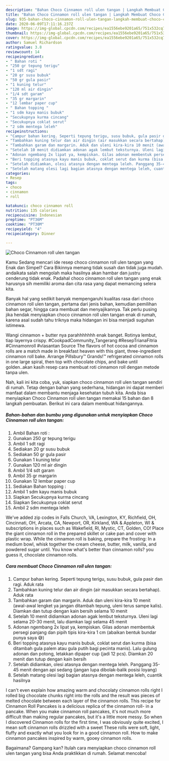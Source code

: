 ```yaml
---
description: "Bahan Choco Cinnamon roll ulen tangan | Langkah Membuat Choco Cinnamon roll ulen tangan Yang Mudah Dan Praktis"
title: "Bahan Choco Cinnamon roll ulen tangan | Langkah Membuat Choco Cinnamon roll ulen tangan Yang Mudah Dan Praktis"
slug: 935-bahan-choco-cinnamon-roll-ulen-tangan-langkah-membuat-choco-cinnamon-roll-ulen-tangan-yang-mudah-dan-praktis
date: 2020-06-09T17:11:16.237Z
image: https://img-global.cpcdn.com/recipes/ea1556ebe9201a65/751x532cq70/choco-cinnamon-roll-ulen-tangan-foto-resep-utama.jpg
thumbnail: https://img-global.cpcdn.com/recipes/ea1556ebe9201a65/751x532cq70/choco-cinnamon-roll-ulen-tangan-foto-resep-utama.jpg
cover: https://img-global.cpcdn.com/recipes/ea1556ebe9201a65/751x532cq70/choco-cinnamon-roll-ulen-tangan-foto-resep-utama.jpg
author: Samuel Richardson
ratingvalue: 3.8
reviewcount: 14
recipeingredient:
- " Bahan roti "
- "250 gr tepung terigu"
- "1 sdt ragi"
- "20 gr susu bubuk"
- "50 gr gula pasir"
- "1 kuning telur"
- "120 ml air dingin"
- "1/4 sdt garam"
- "35 gr margarin"
- "12 lembar paper cup"
- " Bahan topping "
- "1 sdm kayu manis bubuk"
- "Secukupnya kurma cincang"
- "Secukupnya coklat serut"
- "2 sdm mentega leleh"
recipeinstructions:
- "Campur bahan kering. Seperti tepung terigu, susu bubuk, gula pasir dan ragi. Aduk rata"
- "Tambahkan kuning telur dan air dingin (air masukkan secara bertahap). Aduk rata"
- "Tambahkan garam dan margarin. Aduk dan uleni kira-kira 10 menit (awal-awal lengket ya jangan ditambah tepung, uleni terus sampe kalis). Diamkan dan tutup dengan kain bersih selama 10 menit"
- "Setelah 10 menit didiamkan adonan agak lembut teksturnya. Uleni lagi selama 20-30 menit, lalu diamkan lagi selama 45 menit"
- "Adonan ngembang 2x lipat ya, kempiskan. Gilas adonan membentuk persegi panjang dan pipih tipis kira-kira 1 cm (abaikan bentuk bundar punya saya 😅)"
- "Beri topping atasnya kayu manis bubuk, coklat serut dan kurma (bisa ditambah gula palem atau gula putih bagi pecinta manis). Lalu gulung adonan dan potong, letakkan dipaper cup (jadi 12 pcs). Diamkan 20 menit dan tutup dengan kain bersih"
- "Setelah didiamkan, olesi atasnya dengan mentega leleh. Panggang 35-45 menit dengan api sedang (jangan lupa dibolak-balik posisi loyang)"
- "Setelah matang olesi lagi bagian atasnya dengan mentega leleh, cuantik hasilnya"
categories:
- Resep
tags:
- choco
- cinnamon
- roll

katakunci: choco cinnamon roll 
nutrition: 135 calories
recipecuisine: Indonesian
preptime: "PT36M"
cooktime: "PT30M"
recipeyield: "4"
recipecategory: Dinner

---
```



![Choco Cinnamon roll ulen tangan](https://img-global.cpcdn.com/recipes/ea1556ebe9201a65/751x532cq70/choco-cinnamon-roll-ulen-tangan-foto-resep-utama.jpg)

Kamu Sedang mencari ide resep choco cinnamon roll ulen tangan yang Enak dan Simpel? Cara Bikinnya memang tidak susah dan tidak juga mudah. andaikata salah mengolah maka hasilnya akan hambar dan justru cenderung tidak enak. Padahal choco cinnamon roll ulen tangan yang enak harusnya sih memiliki aroma dan cita rasa yang dapat memancing selera kita.

Banyak hal yang sedikit banyak mempengaruhi kualitas rasa dari choco cinnamon roll ulen tangan, pertama dari jenis bahan, kemudian pemilihan bahan segar, hingga cara membuat dan menyajikannya. Tak perlu pusing jika hendak menyiapkan choco cinnamon roll ulen tangan enak di rumah, karena asal sudah tahu triknya maka hidangan ini bisa menjadi suguhan istimewa.

Wangi cinnamon + butter nya parahhhhhhh enak banget. Rotinya lembut, tiap layernya crispy. #CookpadCommunity_Tangerang #ResepTrianaFitria #Cinnamonroll #vlasantan Source  The flavors of hot cocoa and cinnamon rolls are a match made in breakfast heaven with this giant, three-ingredient cinnamon roll bake. Arrange Pillsbury™ Grands!™ refrigerated cinnamon rolls in one large spiral, then top with chocolate chips, and bake until golden..akan kasih resep cara membuat roti cinnamon roll dengan metode tanpa ulen.


Nah, kali ini kita coba, yuk, siapkan choco cinnamon roll ulen tangan sendiri di rumah. Tetap dengan bahan yang sederhana, hidangan ini dapat memberi manfaat dalam membantu menjaga kesehatan tubuh kita. Anda bisa menyiapkan Choco Cinnamon roll ulen tangan memakai 15 bahan dan 8 langkah pembuatan. Berikut ini cara dalam membuat hidangannya.

<!--inarticleads1-->

##### Bahan-bahan dan bumbu yang digunakan untuk menyiapkan Choco Cinnamon roll ulen tangan:

1. Ambil  Bahan roti :
1. Gunakan 250 gr tepung terigu
1. Ambil 1 sdt ragi
1. Sediakan 20 gr susu bubuk
1. Sediakan 50 gr gula pasir
1. Gunakan 1 kuning telur
1. Gunakan 120 ml air dingin
1. Ambil 1/4 sdt garam
1. Ambil 35 gr margarin
1. Gunakan 12 lembar paper cup
1. Sediakan  Bahan topping :
1. Ambil 1 sdm kayu manis bubuk
1. Siapkan Secukupnya kurma cincang
1. Siapkan Secukupnya coklat serut
1. Ambil 2 sdm mentega leleh


We&#39;ve added zip codes in Falls Church, VA, Lexington, KY, Richfield, OH, Cincinnati, OH, Arcata, CA, Newport, OR, Kirkland, WA &amp; Appleton, WI &amp; subscriptions in places such as Wakefield, RI, Mystic, CT, Golden, CO! Place the giant cinnamon roll in the prepared skillet or cake pan and cover with plastic wrap. While the cinnamon roll is baking, prepare the frosting: In a medium bowl, whisk together the cream cheese, butter, milk, vanilla, and powdered sugar until. You know what&#39;s better than cinnamon rolls? you guess it, chocolate cinnamon rolls. 

<!--inarticleads2-->

##### Cara membuat Choco Cinnamon roll ulen tangan:

1. Campur bahan kering. Seperti tepung terigu, susu bubuk, gula pasir dan ragi. Aduk rata
1. Tambahkan kuning telur dan air dingin (air masukkan secara bertahap). Aduk rata
1. Tambahkan garam dan margarin. Aduk dan uleni kira-kira 10 menit (awal-awal lengket ya jangan ditambah tepung, uleni terus sampe kalis). Diamkan dan tutup dengan kain bersih selama 10 menit
1. Setelah 10 menit didiamkan adonan agak lembut teksturnya. Uleni lagi selama 20-30 menit, lalu diamkan lagi selama 45 menit
1. Adonan ngembang 2x lipat ya, kempiskan. Gilas adonan membentuk persegi panjang dan pipih tipis kira-kira 1 cm (abaikan bentuk bundar punya saya 😅)
1. Beri topping atasnya kayu manis bubuk, coklat serut dan kurma (bisa ditambah gula palem atau gula putih bagi pecinta manis). Lalu gulung adonan dan potong, letakkan dipaper cup (jadi 12 pcs). Diamkan 20 menit dan tutup dengan kain bersih
1. Setelah didiamkan, olesi atasnya dengan mentega leleh. Panggang 35-45 menit dengan api sedang (jangan lupa dibolak-balik posisi loyang)
1. Setelah matang olesi lagi bagian atasnya dengan mentega leleh, cuantik hasilnya


I can&#39;t even explain how amazing warm and chocolaty cinnamon rolls right I rolled big chocolate chunks right into the rolls and the result was pieces of melted chocolate between each layer of the cinnamon rolls. This recipe for Cinnamon Roll Pancakes is a delicious replica of the cinnamon roll- in a pancake. When you make cinnamon roll pancakes, it&#39;s not much more difficult than making regular pancakes, but it&#39;s a little more messy. So when I discovered Cinnamon rolls for the first time, I was obviously quite excited, I mean soft cinnamon rolls drizzled with a sweet These rolls were soft, light, fluffy and exactly what you look for in a good cinnamon roll. How to make cinnamon pancakes inspired by warm, gooey cinnamon rolls. 

Bagaimana? Gampang kan? Itulah cara menyiapkan choco cinnamon roll ulen tangan yang bisa Anda praktikkan di rumah. Selamat mencoba!
